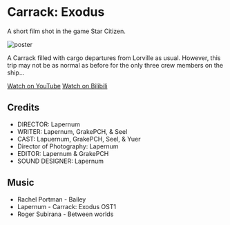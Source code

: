# Carrack: Exodus

A short film shot in the game Star Citizen.

![poster](/images/carrack-exodus.png)

A Carrack filled with cargo departures from Lorville as usual. However, this trip may not be as normal as before for the only three crew members on the ship...

[Watch on YouTube](https://youtu.be/Mv15ID4JuX0) [Watch on Bilibili](https://www.bilibili.com/video/BV1ht4y1U7eT)

## Credits
- DIRECTOR: Lapernum
- WRITER: Lapernum, GrakePCH, & Seel
- CAST: Lapuernum, GrakePCH, Seel, & Yuer
- Director of Photography: Lapernum
- EDITOR: Lapernum & GrakePCH
- SOUND DESIGNER: Lapernum

## Music
- Rachel Portman - Bailey
- Lapernum - Carrack: Exodus OST1
- Roger Subirana - Between worlds